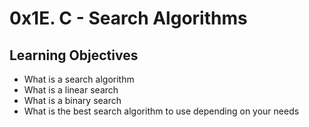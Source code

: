 # 0x1E. C - Search Algorithms

## Learning Objectives

- What is a search algorithm  
- What is a linear search  
- What is a binary search  
- What is the best search algorithm to use depending on your needs  
